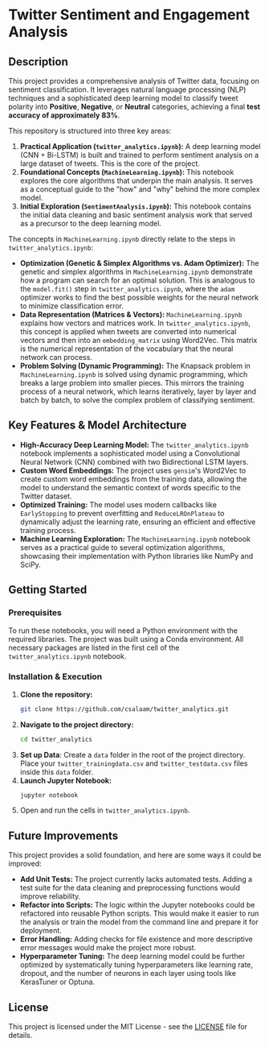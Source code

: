 # Twitter Sentiment and Engagement Analysis

## Description

This project provides a comprehensive analysis of Twitter data, focusing on sentiment classification. It leverages natural language processing (NLP) techniques and a sophisticated deep learning model to classify tweet polarity into **Positive**, **Negative**, or **Neutral** categories, achieving a final **test accuracy of approximately 83%**.

This repository is structured into three key areas:
1.  **Practical Application (`twitter_analytics.ipynb`):** A deep learning model (CNN + Bi-LSTM) is built and trained to perform sentiment analysis on a large dataset of tweets. This is the core of the project.
2.  **Foundational Concepts (`MachineLearning.ipynb`):** This notebook explores the core algorithms that underpin the main analysis. It serves as a conceptual guide to the "how" and "why" behind the more complex model.
3.  **Initial Exploration (`SentimentAnalysis.ipynb`):** This notebook contains the initial data cleaning and basic sentiment analysis work that served as a precursor to the deep learning model.

The concepts in `MachineLearning.ipynb` directly relate to the steps in `twitter_analytics.ipynb`:

*   **Optimization (Genetic & Simplex Algorithms vs. Adam Optimizer):** The genetic and simplex algorithms in `MachineLearning.ipynb` demonstrate how a program can search for an optimal solution. This is analogous to the `model.fit()` step in `twitter_analytics.ipynb`, where the `adam` optimizer works to find the best possible weights for the neural network to minimize classification error.
*   **Data Representation (Matrices & Vectors):** `MachineLearning.ipynb` explains how vectors and matrices work. In `twitter_analytics.ipynb`, this concept is applied when tweets are converted into numerical vectors and then into an `embedding_matrix` using Word2Vec. This matrix is the numerical representation of the vocabulary that the neural network can process.
*   **Problem Solving (Dynamic Programming):** The Knapsack problem in `MachineLearning.ipynb` is solved using dynamic programming, which breaks a large problem into smaller pieces. This mirrors the training process of a neural network, which learns iteratively, layer by layer and batch by batch, to solve the complex problem of classifying sentiment.

## Key Features & Model Architecture

*   **High-Accuracy Deep Learning Model:** The `twitter_analytics.ipynb` notebook implements a sophisticated model using a Convolutional Neural Network (CNN) combined with two Bidirectional LSTM layers.
*   **Custom Word Embeddings:** The project uses `gensim`'s Word2Vec to create custom word embeddings from the training data, allowing the model to understand the semantic context of words specific to the Twitter dataset.
*   **Optimized Training:** The model uses modern callbacks like `EarlyStopping` to prevent overfitting and `ReduceLROnPlateau` to dynamically adjust the learning rate, ensuring an efficient and effective training process.
*   **Machine Learning Exploration:** The `MachineLearning.ipynb` notebook serves as a practical guide to several optimization algorithms, showcasing their implementation with Python libraries like NumPy and SciPy.

## Getting Started

### Prerequisites

To run these notebooks, you will need a Python environment with the required libraries. The project was built using a Conda environment. All necessary packages are listed in the first cell of the `twitter_analytics.ipynb` notebook.

### Installation & Execution

1.  **Clone the repository:**
    ```sh
    git clone https://github.com/csalaam/twitter_analytics.git
    ```
2.  **Navigate to the project directory:**
    ```sh
    cd twitter_analytics
    ```
3.  **Set up Data**: Create a `data` folder in the root of the project directory. Place your `twitter_trainingdata.csv` and `twitter_testdata.csv` files inside this `data` folder.
4.  **Launch Jupyter Notebook:**
    ```sh
    jupyter notebook
    ```
5.  Open and run the cells in `twitter_analytics.ipynb`.

## Future Improvements

This project provides a solid foundation, and here are some ways it could be improved:

*   **Add Unit Tests:** The project currently lacks automated tests. Adding a test suite for the data cleaning and preprocessing functions would improve reliability.
*   **Refactor into Scripts:** The logic within the Jupyter notebooks could be refactored into reusable Python scripts. This would make it easier to run the analysis or train the model from the command line and prepare it for deployment.
*   **Error Handling:** Adding checks for file existence and more descriptive error messages would make the project more robust.
*   **Hyperparameter Tuning:** The deep learning model could be further optimized by systematically tuning hyperparameters like learning rate, dropout, and the number of neurons in each layer using tools like KerasTuner or Optuna.

## License

This project is licensed under the MIT License - see the [LICENSE](LICENSE) file for details.